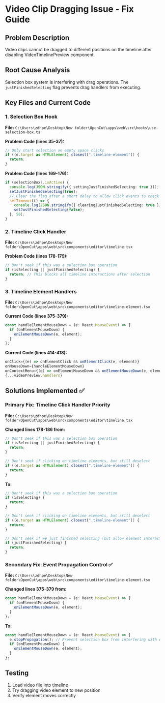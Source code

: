 # Video Clip Dragging Issue - Fix Guide

## Problem Description
Video clips cannot be dragged to different positions on the timeline after disabling VideoTimelinePreview component.

## Root Cause Analysis
Selection box system is interfering with drag operations. The `justFinishedSelecting` flag prevents drag handlers from executing.

## Key Files and Current Code

### 1. Selection Box Hook
**File:** `C:\Users\zdhpe\Desktop\New folder\OpenCut\apps\web\src\hooks\use-selection-box.ts`

**Problem Code (lines 35-37):**
```typescript
// Only start selection on empty space clicks
if ((e.target as HTMLElement).closest(".timeline-element")) {
  return;
}
```

**Problem Code (lines 169-176):**
```typescript
if (selectionBox?.isActive) {
  console.log(JSON.stringify({ settingJustFinishedSelecting: true }));
  setJustFinishedSelecting(true);
  // Clear the flag after a short delay to allow click events to check it
  setTimeout(() => {
    console.log(JSON.stringify({ clearingJustFinishedSelecting: true }));
    setJustFinishedSelecting(false);
  }, 50);
}
```

### 2. Timeline Click Handler
**File:** `C:\Users\zdhpe\Desktop\New folder\OpenCut\apps\web\src\components\editor\timeline.tsx`

**Problem Code (lines 178-179):**
```typescript
// Don't seek if this was a selection box operation
if (isSelecting || justFinishedSelecting) {
  return; // This blocks all timeline interactions after selection
}
```

### 3. Timeline Element Handlers
**File:** `C:\Users\zdhpe\Desktop\New folder\OpenCut\apps\web\src\components\editor\timeline-element.tsx`

**Current Code (lines 375-379):**
```typescript
const handleElementMouseDown = (e: React.MouseEvent) => {
  if (onElementMouseDown) {
    onElementMouseDown(e, element);
  }
};
```

**Current Code (lines 414-418):**
```typescript
onClick={(e) => onElementClick && onElementClick(e, element)}
onMouseDown={handleElementMouseDown}
onContextMenu={(e) => onElementMouseDown && onElementMouseDown(e, element)}
{...videoPreview.handlers}
```

## Solutions Implemented ✅

### Primary Fix: Timeline Click Handler Priority
**File:** `C:\Users\zdhpe\Desktop\New folder\OpenCut\apps\web\src\components\editor\timeline.tsx`

**Changed lines 178-186 from:**
```typescript
// Don't seek if this was a selection box operation
if (isSelecting || justFinishedSelecting) {
  return;
}

// Don't seek if clicking on timeline elements, but still deselect
if ((e.target as HTMLElement).closest(".timeline-element")) {
  return;
}
```

**To:**
```typescript
// Don't seek if this was a selection box operation
if (isSelecting) {
  return;
}

// Don't seek if clicking on timeline elements, but still deselect
if ((e.target as HTMLElement).closest(".timeline-element")) {
  return;
}

// Don't seek if we just finished selecting (but allow element interactions)
if (justFinishedSelecting) {
  return;
}
```

### Secondary Fix: Event Propagation Control ✅
**File:** `C:\Users\zdhpe\Desktop\New folder\OpenCut\apps\web\src\components\editor\timeline-element.tsx`

**Changed lines 375-379 from:**
```typescript
const handleElementMouseDown = (e: React.MouseEvent) => {
  if (onElementMouseDown) {
    onElementMouseDown(e, element);
  }
};
```

**To:**
```typescript
const handleElementMouseDown = (e: React.MouseEvent) => {
  e.stopPropagation(); // Prevent selection box from interfering with drag
  if (onElementMouseDown) {
    onElementMouseDown(e, element);
  }
};
```

## Testing
1. Load video file into timeline
2. Try dragging video element to new position
3. Verify element moves correctly